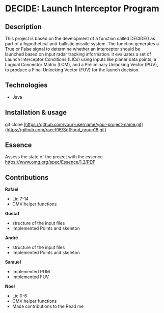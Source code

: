 # DECIDE: Launch Interceptor Program

## Description
This project is based on the development of a function called DECIDE() as part of a hypothetical anti-ballistic missile system. The function generates a True or False signal to determine whether an interceptor should be launched based on input radar tracking information. It evaluates a set of Launch Interceptor Conditions (LICs) using inputs like planar data points, a Logical Connector Matrix (LCM), and a Preliminary Unlocking Vector (PUV), to produce a Final Unlocking Vector (FUV) for the launch decision.

## Technologies
- Java

## Installation & usage
git clone [https://github.com/your-username/your-project-name.git](https://github.com/raeef96/SofFund_group18.git)

## Essence
Assess the state of the project with the essence 
https://www.omg.org/spec/Essence/1.2/PDF

## Contributions
**Rafael**
- Lic 7-14
- CMV helper functions

**Gustaf**
- structure of the input files
- Implemented Points and skeleton
  
**André**
- structure of the input files
- Implemented Points and skeleton
  
**Samuel**
- Implemented PUM
- Implemented FUV

**Noel**
- Lic 0-6
- CMV helper functions
- Made contributions to the Read me



